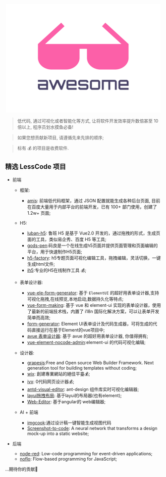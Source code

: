 <div align="center">
  <img width="500" height="350" src="./logo.svg" alt="Awesome">
</div>

> 低代码, 通过可视化或者智能化等方式, 让将软件开发效率提升数倍甚至 10 倍以上, 程序员划水摸鱼必备!

> 如果您想贡献新项目, 请遵循先来先排的顺序;

> 标有 💰 的项目是收费软件.

## 精选 LessCode 项目

- 前端
  - 框架:
    - [amis](https://github.com/baidu/amis): 前端低代码框架，通过 JSON 配置就能生成各种后台页面, 目前在百度大量用于内部平台的前端开发，已有 100+ 部门使用，创建了 1.2w+ 页面;

  - H5:
    - [luban-h5](https://github.com/ly525/luban-h5): 鲁班 H5 是基于 Vue2.0 开发的，通过拖拽的形式，生成页面的工具，类似易企秀、百度 H5 等工具;
    - [gods-pen](https://github.com/ymm-tech/gods-pen):码良是一个在线生成h5页面并提供页面管理和页面编辑的平台，用于快速制作H5页面;
    - [h5-factory](https://github.com/yangyuji/h5-factory): h5专题页面可视化编辑工具，拖拽编辑，灵活切换，一键生成html文件;
    - [ih5](http://www.ih5.cn/editor3):专业的H5在线制作工具 💰;

  - 表单设计器:
    - [vue-ele-form-generator](https://github.com/dream2023/vue-ele-form-generator): 基于 `ElementUI` 的超好用表单设计器,支持可视化拖拽,在线预览,本地启动,数据持久化等特点;
    - [vue-form-making](https://github.com/GavinZhuLei/vue-form-making): 基于 vue 和 element-ui 实现的表单设计器，使用了最新的前端技术栈，内置了 i18n 国际化解决方案，可以让表单开发简单而高效;
    - [form-generator](https://jakhuang.github.io/form-generator/#/): Element UI表单设计及代码生成器，可将生成的代码直接运行在基于Element的vue项目中;
    - [avue 表单设计器](https://form.avuejs.com/): 基于 avue 的超好用表单设计器, 你值得拥有;
    - [vue-element-nocode-admin](https://github.com/Liugq5713/vue-element-nocode-admin):element-ui 的代码可视化编辑;


  - 设计器:
    - [grapesjs](https://github.com/artf/grapesjs):Free and Open source Web Builder Framework. Next generation tool for building templates without coding;
    - [wix](https://wix.com): 創建專業網站的絕佳平臺💰;
    - [ivx](https://www.ivx.cn/): 0代码网页设计器💰;
    - [antd-visual-editor](https://github.com/xinyu198736/antd-visual-editor): ant-design 组件库实时可视化编辑器;
    - [layui拖拽布局](http://lowcode.magicalcoder.com/layui): 基于layui的布局器(也有element);
    - [Web-Editor](https://github.com/bojue/Web-Editor): 基于angular的 web编辑器;

  - AI + 前端
    - [imgcook](https://github.com/taofed/imgcook):通过设计稿一键智能生成视图代码
    - [Screenshot-to-code](https://github.com/emilwallner/Screenshot-to-code): A neural network that transforms a design mock-up into a static website;

- 后端
  - [node-red](https://github.com/node-red/node-red): Low-code programming for event-driven applications;
  - [noflo](https://github.com/noflo/noflo): Flow-based programming for JavaScript;

...期待你的贡献💃

